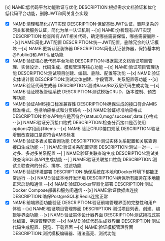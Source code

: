 [x] NAME:低代码平台功能验证与优化 DESCRIPTION:根据需求文档验证和优化低代码平台功能，删除JWT和网关复杂实现
-[x] NAME:清理和简化JWT实现 DESCRIPTION:保留基础JWT认证，删除复杂的网关和微服务认证，简化为单一认证机制
--[x] NAME:分析现有JWT实现 DESCRIPTION:检查所有JWT相关代码，确定哪些需要保留，哪些需要删除
--[x] NAME:简化JWT配置 DESCRIPTION:统一JWT配置，删除冗余的认证模块
--[x] NAME:更新认证装饰器 DESCRIPTION:简化认证装饰器，保持基本的@Public()和JWT认证功能
-[x] NAME:验证核心低代码平台功能 DESCRIPTION:根据需求文档验证项目管理、实体设计、代码生成、模板管理等核心功能
--[x] NAME:验证项目管理功能 DESCRIPTION:测试项目创建、编辑、删除、配置等功能
--[x] NAME:验证实体设计器 DESCRIPTION:测试实体创建、字段管理、关系配置等功能
--[x] NAME:验证代码生成器 DESCRIPTION:测试Base/Biz双层代码生成功能
--[x] NAME:验证模板管理系统 DESCRIPTION:测试模板CRUD、版本控制、预览等功能
-[x] NAME:验证AMIS接口标准兼容性 DESCRIPTION:确保生成的接口符合AMIS标准格式，包括响应格式和分页结构
--[x] NAME:验证标准响应格式 DESCRIPTION:检查API响应是否符合{status:0,msg:'success',data:{}}格式
--[x] NAME:验证分页接口格式 DESCRIPTION:检查分页接口是否使用options字段而非items
--[x] NAME:验证CRUD接口规范 DESCRIPTION:验证增删改查接口是否符合AMIS标准
-[x] NAME:验证多表关联查询功能 DESCRIPTION:测试实体关系配置和关联查询接口生成功能
--[ ] NAME:验证关系配置界面 DESCRIPTION:测试一对一、一对多、多对多关系配置
--[ ] NAME:验证关联查询生成 DESCRIPTION:测试关联查询SQL和API生成功能
--[ ] NAME:验证关联接口性能 DESCRIPTION:测试关联查询的分页、排序、过滤功能
-[x] NAME:验证环境部署 DESCRIPTION:确保系统在本地和Docker环境下都能正常运行
--[x] NAME:验证本地开发环境 DESCRIPTION:确保所有服务在本地能正常启动和通信
--[x] NAME:验证Docker容器化部署 DESCRIPTION:测试Docker Compose部署和服务间通信
--[x] NAME:验证数据库连接 DESCRIPTION:确保PostgreSQL和Redis连接正常
-[x] NAME:前端界面功能验证 DESCRIPTION:验证前端管理界面的完整性和用户体验
--[x] NAME:验证项目管理界面 DESCRIPTION:测试项目列表、创建、编辑等界面功能
--[x] NAME:验证实体设计器界面 DESCRIPTION:测试拖拽式实体编辑、字段管理界面
--[x] NAME:验证代码生成器界面 DESCRIPTION:测试代码生成配置、预览、下载界面
--[x] NAME:验证模板管理界面 DESCRIPTION:测试模板编辑器、语法高亮、测试功能